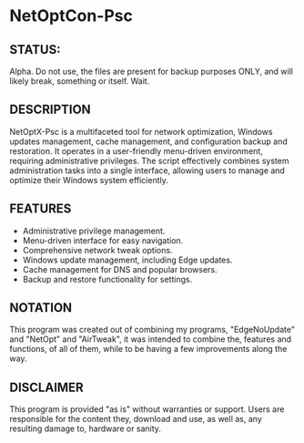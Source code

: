 # NetOptCon-Psc
## STATUS:
Alpha. Do not use, the files are present for backup purposes ONLY, and will likely break, something or itself. Wait.

## DESCRIPTION
NetOptX-Psc is a multifaceted tool for network optimization, Windows updates management, cache management, and configuration backup and restoration. It operates in a user-friendly menu-driven environment, requiring administrative privileges. The script effectively combines system administration tasks into a single interface, allowing users to manage and optimize their Windows system efficiently. 


## FEATURES
- Administrative privilege management.
- Menu-driven interface for easy navigation.
- Comprehensive network tweak options.
- Windows update management, including Edge updates.
- Cache management for DNS and popular browsers.
- Backup and restore functionality for settings.

## NOTATION
This program was created out of combining my programs, "EdgeNoUpdate" and "NetOpt" and "AirTweak", it was intended to combine the, features and functions, of all of them, while to be having a few improvements along the way.

## DISCLAIMER
This program is provided "as is" without warranties or support. Users are responsible for the content they, download and use, as well as, any resulting damage to, hardware or sanity.
